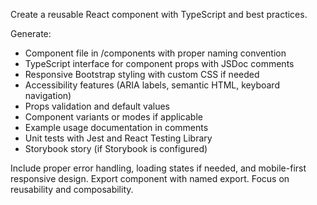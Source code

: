 Create a reusable React component with TypeScript and best practices.

Generate:
- Component file in /components with proper naming convention
- TypeScript interface for component props with JSDoc comments
- Responsive Bootstrap styling with custom CSS if needed
- Accessibility features (ARIA labels, semantic HTML, keyboard navigation)
- Props validation and default values
- Component variants or modes if applicable
- Example usage documentation in comments
- Unit tests with Jest and React Testing Library
- Storybook story (if Storybook is configured)

Include proper error handling, loading states if needed, and mobile-first responsive design. Export component with named export. Focus on reusability and composability.
